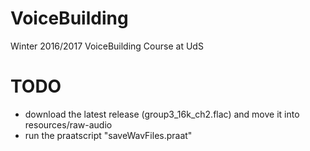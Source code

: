 # VoiceBuilding
Winter 2016/2017 VoiceBuilding Course at UdS

# TODO 
- download the latest release (group3_16k_ch2.flac) and move it into resources/raw-audio
- run the praatscript "saveWavFiles.praat"
